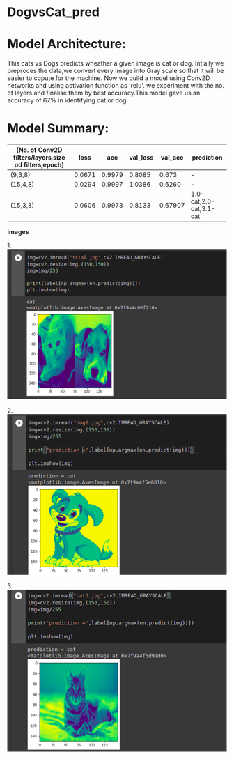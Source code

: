 # DogvsCat_pred
# Model Architecture:
This cats vs Dogs predicts wheather a given image is cat or dog. Intially we preproces the data,we convert every image into Gray scale so that it will be easier to copute for the machine. Now we build a model using Conv2D networks and using activation function as 'relu'. we experiment with the no. of layers and finalise them by best accuracy.This model gave us an accuracy of 67% in identifying cat or dog.


  
# Model Summary:



|(No. of Conv2D filters/layers,size od filters,epoch)    |loss|acc| val_loss|val_acc| prediction
| ---- |------| ----|---|---|---
| (9,3,8)  |0.0671           |0.9979    |  0.8085      | 0.673  |  -
| (15,4,8)         |0.0294    |   0.9997     | 1.0386    |0.6260    |-
| (15,3,8) |   0.0606     | 0.9973          |0.8133         |0.67907   | 1.0-cat,2.0-cat,3.1-cat

**images**

1.![](https://github.com/sravanv-git/DogvsCat_pred/blob/main/images/dogvscat1.png)   

2.![](https://github.com/sravanv-git/DogvsCat_pred/blob/main/images/dogvscat2.png)

3.![](https://github.com/sravanv-git/DogvsCat_pred/blob/main/images/dogvscat3.png)
